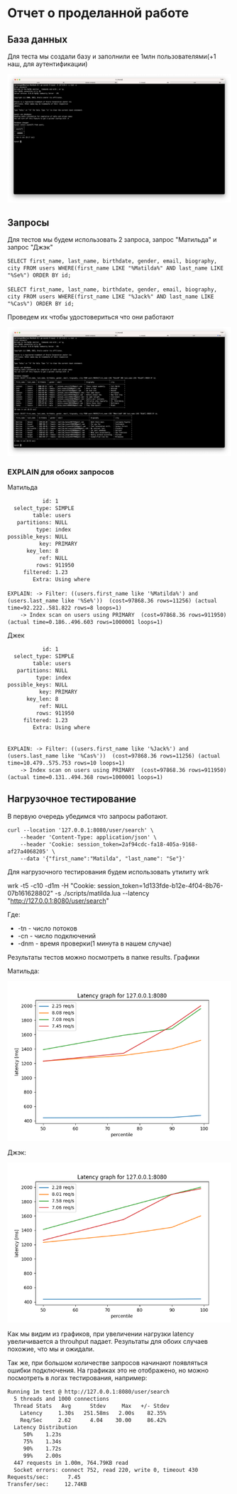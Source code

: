 # Отчет о проделанной работе

## База данных

Для теста мы создали базу и заполнили ее 1млн пользователями(+1 наш, для аутентификации)

![image](./img/user_count.png)

## Запросы
Для тестов мы будем использовать 2 запроса, запрос "Матильда" и запрос "Джэк"

```
SELECT first_name, last_name, birthdate, gender, email, biography, city FROM users WHERE(first_name LIKE "%Matilda%" AND last_name LIKE "%Se%") ORDER BY id;

SELECT first_name, last_name, birthdate, gender, email, biography, city FROM users WHERE(first_name LIKE "%Jack%" AND last_name LIKE "%Cas%") ORDER BY id;
```

Проведем их чтобы удостовериться что они работают

![image](./img/matilda_and_jack.png)


### EXPLAIN для обоих запросов

Матильда
```
           id: 1
  select_type: SIMPLE
        table: users
   partitions: NULL
         type: index
possible_keys: NULL
          key: PRIMARY
      key_len: 8
          ref: NULL
         rows: 911950
     filtered: 1.23
        Extra: Using where

EXPLAIN: -> Filter: ((users.first_name like '%Matilda%') and (users.last_name like '%Se%'))  (cost=97868.36 rows=11256) (actual time=92.222..581.822 rows=8 loops=1)
    -> Index scan on users using PRIMARY  (cost=97868.36 rows=911950) (actual time=0.186..496.603 rows=1000001 loops=1)
```

Джек
```
           id: 1
  select_type: SIMPLE
        table: users
   partitions: NULL
         type: index
possible_keys: NULL
          key: PRIMARY
      key_len: 8
          ref: NULL
         rows: 911950
     filtered: 1.23
        Extra: Using where


EXPLAIN: -> Filter: ((users.first_name like '%Jack%') and (users.last_name like '%Cas%'))  (cost=97868.36 rows=11256) (actual time=10.479..575.753 rows=10 loops=1)
    -> Index scan on users using PRIMARY  (cost=97868.36 rows=911950) (actual time=0.131..494.368 rows=1000001 loops=1)
```

## Нагрузочное тестирование

В первую очередь убедимся что запросы работают.

```
curl --location '127.0.0.1:8080/user/search' \
    --header 'Content-Type: application/json' \
    --header 'Cookie: session_token=2af94cdc-fa18-405a-9168-af27a4068205' \
    --data '{"first_name":"Matilda", "last_name": "Se"}'
```

Для нагрузочного тестирования будем использовать утилиту wrk


wrk -t5 -c10 -d1m -H "Cookie: session_token=1d133fde-b12e-4f04-8b76-07b161628802" -s ./scripts/matilda.lua --latency "http://127.0.0.1:8080/user/search"

Где:
* -tn - число потоков
* -cn - число подключений
* -dnm - время проверки(1 минута в нашем случае)

Результаты тестов можно посмотреть в папке results. Графики

Матильда:

![image](./results/matilda/preindex/graph.png)

Джэк:

![image](./results/jack/preindex/graph.png)

Как мы видим из графиков, при увеличении нагрузки latency увеличивается а throuhput падает. Результаты для обоих случаев похожие, что мы и ожидали.

Так же, при большом количестве запросов начинают появляться ошибки подключения. На графиках это не отображено, но можно посмотреть в логах тестирования, например:

```
Running 1m test @ http://127.0.0.1:8080/user/search
  5 threads and 1000 connections
  Thread Stats   Avg      Stdev     Max   +/- Stdev
    Latency     1.30s   251.58ms   2.00s    82.35%
    Req/Sec     2.62      4.04    30.00     86.42%
  Latency Distribution
     50%    1.23s
     75%    1.34s
     90%    1.72s
     99%    2.00s
  447 requests in 1.00m, 764.79KB read
  Socket errors: connect 752, read 220, write 0, timeout 430
Requests/sec:      7.45
Transfer/sec:     12.74KB
```
